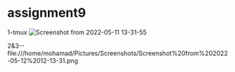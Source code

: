 # assignment9
1-tmux
![Screenshot from 2022-05-11 13-31-55](https://user-images.githubusercontent.com/47722025/168018690-0185b21d-e5f9-4707-8e58-19afe390c096.png)


2&3--
 file:///home/mohamad/Pictures/Screenshots/Screenshot%20from%202022-05-12%2012-13-31.png
